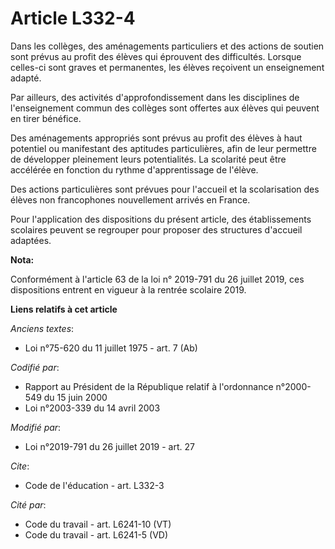 # Article L332-4

Dans les collèges, des aménagements particuliers et des actions de soutien sont prévus au profit des élèves qui éprouvent des
difficultés. Lorsque celles-ci sont graves et permanentes, les élèves reçoivent un enseignement adapté.

Par ailleurs, des activités d'approfondissement dans les disciplines de l'enseignement commun des collèges sont offertes aux
élèves qui peuvent en tirer bénéfice.

Des aménagements appropriés sont prévus au profit des élèves à haut potentiel ou manifestant des aptitudes particulières,
afin de leur permettre de développer pleinement leurs potentialités. La scolarité peut être accélérée en fonction du rythme
d'apprentissage de l'élève.

Des actions particulières sont prévues pour l'accueil et la scolarisation des élèves non francophones nouvellement arrivés en
France.

Pour l'application des dispositions du présent article, des établissements scolaires peuvent se regrouper pour proposer des
structures d'accueil adaptées.

**Nota:**

Conformément à l'article 63 de la loi n° 2019-791 du 26 juillet 2019, ces dispositions entrent en vigueur à la rentrée
scolaire 2019.

**Liens relatifs à cet article**

_Anciens textes_:

  - Loi n°75-620 du 11 juillet 1975 - art. 7 (Ab)

_Codifié par_:

  - Rapport au Président de la République relatif à l'ordonnance n°2000-549 du 15 juin 2000
  - Loi n°2003-339 du 14 avril 2003

_Modifié par_:

  - Loi n°2019-791 du 26 juillet 2019 - art. 27

_Cite_:

  - Code de l'éducation - art. L332-3

_Cité par_:

  - Code du travail - art. L6241-10 (VT)
  - Code du travail - art. L6241-5 (VD)
